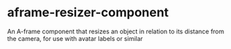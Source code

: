 # aframe-resizer-component
An A-frame component that resizes an object in relation to its distance from the camera, for use with avatar labels or similar
